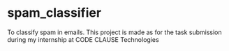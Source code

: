 # spam_classifier
To classify spam in emails. This project is made as for the task submission during my internship at CODE CLAUSE Technologies
